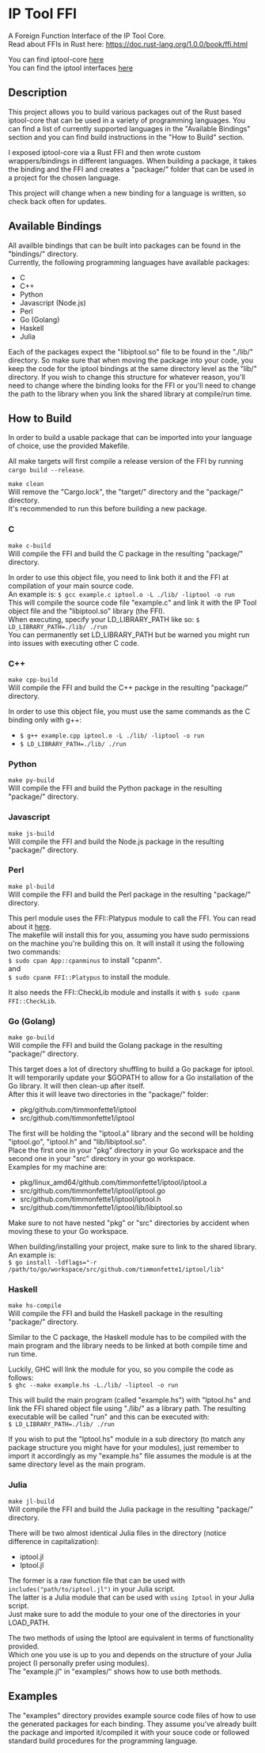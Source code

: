 IP Tool FFI
===============

A Foreign Function Interface of the IP Tool Core.<br />
Read about FFIs in Rust here: https://doc.rust-lang.org/1.0.0/book/ffi.html

You can find iptool-core [here](https://github.com/timmonfette1/iptool-core)<br />
You can find the iptool interfaces [here](https://github.com/timmonfette1/iptool)

Description
--------------
This project allows you to build various packages out of the Rust based iptool-core that
can be used in a variety of programming languages.  You can find a list of currently supported
languages in the "Available Bindings" section and you can find build instructions in the
"How to Build" section.<br />

I exposed iptool-core via a Rust FFI and then wrote custom wrappers/bindings in different
languages. When building a package, it takes the binding and the FFI and creates a "package/"
folder that can be used in a project for the chosen language.<br />

This project will change when a new binding for a language is written, so check back often
for updates.

Available Bindings
--------------
All availble bindings that can be built into packages can be found in the "bindings/" directory.<br />
Currently, the following programming languages have available packages:

  - C
  - C++
  - Python
  - Javascript (Node.js)
  - Perl
  - Go (Golang)
  - Haskell
  - Julia

Each of the packages expect the "libiptool.so" file to be found in the "./lib/" directory. So make sure
that when moving the package into your code, you keep the code for the iptool bindings at the same
directory level as the "lib/" directory. If you wish to change this structure for whatever reason, you'll
need to change where the binding looks for the FFI or you'll need to change the path to the library when
you link the shared library at compile/run time.

How to Build
-------------
In order to build a usable package that can be imported into your language of choice, use the
provided Makefile.<br />

All make targets will first compile a release version of the FFI by running `cargo build --release`.<br />

`make clean`<br />
Will remove the "Cargo.lock", the "target/" directory and the "package/" directory.<br />
It's recommended to run this before building a new package.

### C
`make c-build`<br />
Will compile the FFI and build the C package in the resulting "package/" directory.<br />

In order to use this object file, you need to link both it and the FFI at compilation of your main source code.<br />
An example is: `$ gcc example.c iptool.o -L ./lib/ -liptool -o run`<br />
This will compile the source code file "example.c" and link it with the IP Tool object file and the "libiptool.so" library (the FFI).<br />
When executing, specify your LD_LIBRARY_PATH like so: `$ LD_LIBRARY_PATH=./lib/ ./run`<br />
You can permanently set LD_LIBRARY_PATH but be warned you might run into issues with executing other C code.

### C++
`make cpp-build`<br />
Will compile the FFI and build the C++ packge in the resulting "package/" directory.<br />

In order to use this object file, you must use the same commands as the C binding only with g++:

  - `$ g++ example.cpp iptool.o -L ./lib/ -liptool -o run`
  - `$ LD_LIBRARY_PATH=./lib/ ./run`

### Python
`make py-build`<br />
Will compile the FFI and build the Python package in the resulting "package/" directory.

### Javascript
`make js-build`<br />
Will compile the FFI and build the Node.js package in the resulting "package/" directory.

### Perl
`make pl-build`<br />
Will compile the FFI and build the Perl package in the resulting "package/" directory.<br />

This perl module uses the FFI::Platypus module to call the FFI. You can read about it [here](https://metacpan.org/pod/FFI::Platypus).<br />
The makefile will install this for you, assuming you have sudo permissions on the machine you're building this on.
It will install it using the following two commands:<br />
`$ sudo cpan App::cpanminus` to install "cpanm".<br />
and<br/>
`$ sudo cpanm FFI::Platypus` to install the module.<br />

It also needs the FFI::CheckLib module and installs it with `$ sudo cpanm FFI::CheckLib`.

### Go (Golang)
`make go-build`<br />
Will compile the FFI and build the Golang package in the resulting "package/" directory.<br />

This target does a lot of directory shuffling to build a Go package for iptool. It will temporarily update your $GOPATH to allow for a Go
installation of the Go library. It will then clean-up after itself.<br />
After this it will leave two directories in the "package/" folder:

  - pkg/github.com/timmonfette1/iptool
  - src/github.com/timmonfette1/iptool

The first will be holding the "iptool.a" library and the second will be holding "iptool.go", "iptool.h" and "lib/libiptool.so".<br />
Place the first one in your "pkg" directory in your Go workspace and the second one in your "src" directory in your go workspace.<br />
Examples for my machine are:

  - pkg/linux_amd64/github.com/timmonfette1/iptool/iptool.a
  - src/github.com/timmonfette1/iptool/iptool.go
  - src/github.com/timmonfette1/iptool/iptool.h
  - src/github.com/timmonfette1/iptool/lib/libiptool.so

Make sure to not have nested "pkg" or "src" directories by accident when moving these to your Go workspace.<br />

When building/installing your project, make sure to link to the shared library. An example is:<br />
`$ go install -ldflags="-r /path/to/go/workspace/src/github.com/timmonfette1/iptool/lib"`

### Haskell
`make hs-compile`<br />
Will compile the FFI and build the Haskell package in the resulting "package/" directory.<br />

Similar to the C package, the Haskell module has to be compiled with the main program and the library needs to be linked
at both compile time and run time.<br />

Luckily, GHC will link the module for you, so you compile the code as follows:<br />
`$ ghc --make example.hs -L./lib/ -liptool -o run`<br/>

This will build the main program (called "example.hs") with "Iptool.hs" and link the FFI shared object file using "./lib/" as a library path.
The resulting executable will be called "run" and this can be executed with:<br />
`$ LD_LIBRARY_PATH=./lib/ ./run`<br />

If you wish to put the "Iptool.hs" module in a sub directory (to match any package structure you might have for your modules), just remember to import
it accordingly as my "example.hs" file assumes the module is at the same directory level as the main program.

### Julia
`make jl-build`<br />
Will compile the FFI and build the Julia package in the resulting "package/" directory.<br />

There will be two almost identical Julia files in the directory (notice difference in capitalization):

  - iptool.jl
  - Iptool.jl

The former is a raw function file that can be used with `includes("path/to/iptool.jl")` in your Julia script.<br />
The latter is a Julia module that can be used with `using Iptool` in your Julia script.<br />
Just make sure to add the module to your one of the directories in your LOAD_PATH.

The two methods of using the Iptool are equivalent in terms of functionality provided.<br />
Which one you use is up to you and depends on the structure of your Julia project (I personally prefer using modules).<br />
The "example.jl" in "examples/" shows how to use both methods.

Examples
-------------
The "examples" directory provides example source code files of how to use the generated packages for each
binding. They assume you've already built the package and imported it/compiled it with your souce code
or followed standard build procedures for the programming language.
